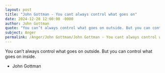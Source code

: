 ```yaml
---
layout: post
title: "John Gottman - You cant always control what goes on"
date: 2024-12-28 12:00:00 -0000
author: John Gottman
quote: "You can’t always control what goes on outside. But you can control what goes on inside."
subject: Anger
permalink: /Anger/John Gottman/John Gottman - You cant always control what goes on
---
```


You can’t always control what goes on outside. But you can control what goes on inside.

- John Gottman
